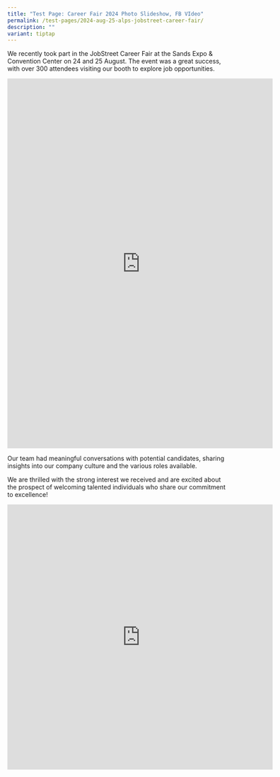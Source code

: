 ```yaml
---
title: "Test Page: Career Fair 2024 Photo Slideshow, FB VIdeo"
permalink: /test-pages/2024-aug-25-alps-jobstreet-career-fair/
description: ""
variant: tiptap
---
```

<p>We recently took part in the JobStreet Career Fair at the Sands Expo &amp;
Convention Center on 24 and 25 August. The event was a great success, with
over 300 attendees visiting our booth to explore job opportunities.</p>
<div class="iframe-wrapper">
<iframe height="837" width="600" allowfullscreen="true" frameborder="0" src="https://docs.google.com/presentation/d/1NsnOKoTlIxPJyqpwyioF2pL6cPyYauwR576cfZRbqRY/embed?start=true&amp;loop=true&amp;delayms=3000"></iframe>
</div>
<p>Our team had meaningful conversations with potential candidates, sharing
insights into our company culture and the various roles available.</p>
<p>We are thrilled with the strong interest we received and are excited about
the prospect of welcoming talented individuals who share our commitment
to excellence!</p>
<div class="iframe-wrapper">
<iframe style="border:none;overflow:hidden" height="600" width="600" allowfullscreen="true" frameborder="0" src="https://www.facebook.com/plugins/video.php?height=314&amp;href=https%3A%2F%2Fwww.facebook.com%2Falpshealthcaresupplychain%2Fvideos%2F1049026070555781%2F&amp;show_text=true&amp;width=560&amp;t=0"></iframe>
</div>
<p></p>